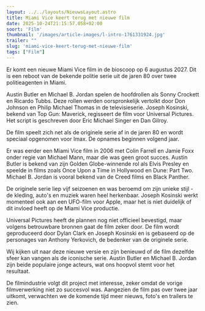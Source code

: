 ```yaml
---
layout: ../../layouts/NieuwsLayout.astro
title: Miami Vice keert terug met nieuwe film
date: 2025-10-24T21:15:57.058+02:00
soort: 'Film'
thumbnail: '/images/article-images/l-intro-1761331924.jpg'
trailer: ""
slug: 'miami-vice-keert-terug-met-nieuwe-film'
tags: ["Film"]
---
```


Er komt een nieuwe Miami Vice film in de bioscoop op 6 augustus 2027. Dit is een
reboot van de bekende politie serie uit de jaren 80 over twee politieagenten in
Miami.

Austin Butler en Michael B. Jordan spelen de hoofdrollen als Sonny Crockett en
Ricardo Tubbs. Deze rollen werden oorspronkelijk vertolkt door Don Johnson en
Philip Michael Thomas in de televisieserie. Joseph Kosinski, bekend van Top Gun:
Maverick, regisseert de film voor Universal Pictures. Het script is geschreven
door Eric Michael Singer en Dan Gilroy.

De film speelt zich net als de originele serie af in de jaren 80 en wordt
speciaal opgenomen voor Imax. De opnames beginnen volgend jaar.

Er was eerder een Miami Vice film in 2006 met Colin Farrell en Jamie Foxx onder
regie van Michael Mann, maar die was geen groot succes. Austin Butler is bekend
van zijn Golden Globe-winnende rol als Elvis Presley en speelde in films zoals
Once Upon a Time in Hollywood en Dune: Part Two. Michael B. Jordan is vooral
bekend van de Creed films en Black Panther.

De originele serie liep vijf seizoenen en was beroemd om zijn unieke stijl - de
kleding, auto's en muziek waren heel herkenbaar. Joseph Kosinski werkt momenteel
ook aan een UFO-film voor Apple, maar het is niet duidelijk of dit invloed heeft
op de Miami Vice productie.

Universal Pictures heeft de plannen nog niet officieel bevestigd, maar volgens
betrouwbare bronnen gaat de film zeker door. De film wordt geproduceerd door
Dylan Clark en Joseph Kosinski en is gebaseerd op de personages van Anthony
Yerkovich, de bedenker van de originele serie.

Wij kijken uit naar deze nieuwe versie en zijn benieuwd of de film dezelfde
sfeer kan vangen als de iconische serie. Austin Butler en Michael B. Jordan zijn
beide populaire jonge acteurs, wat ons hoopvol stemt voor het resultaat.

De filmindustrie volgt dit project met interesse, zeker omdat de vorige
filmverwerking niet zo succesvol was. Aangezien de film pas over twee jaar
uitkomt, verwachten we de komende tijd meer nieuws, foto's en trailers te zien.